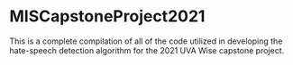 # MISCapstoneProject2021

This is a complete compilation of all of the code utilized in developing the hate-speech detection algorithm for the 2021 UVA Wise capstone project. 
